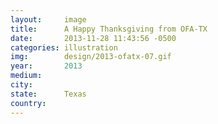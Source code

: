 ```yaml
---
layout: 	image
title:  	A Happy Thanksgiving from OFA-TX
date:   	2013-11-28 11:43:56 -0500
categories: illustration
img:		design/2013-ofatx-07.gif
year:		2013
medium:
city:
state:		Texas
country:
---
```

